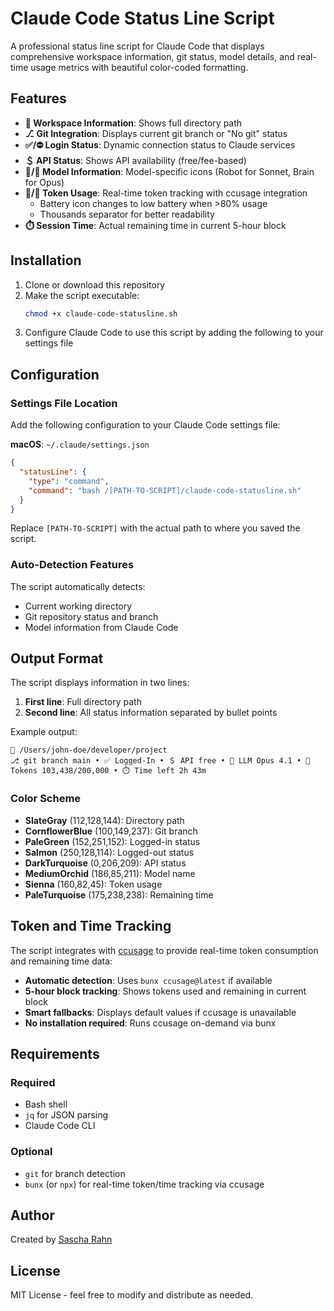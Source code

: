 # Claude Code Status Line Script

A professional status line script for Claude Code that displays comprehensive workspace information, git status, model details, and real-time usage metrics with beautiful color-coded formatting.

## Features

- **📁 Workspace Information**: Shows full directory path
- **⎇ Git Integration**: Displays current git branch or "No git" status
- **✅/⛔️ Login Status**: Dynamic connection status to Claude services
- **＄ API Status**: Shows API availability (free/fee-based)
- **🤖/🧠 Model Information**: Model-specific icons (Robot for Sonnet, Brain for Opus)
- **🔋/🪫 Token Usage**: Real-time token tracking with ccusage integration
  - Battery icon changes to low battery when >80% usage
  - Thousands separator for better readability
- **⏱️ Session Time**: Actual remaining time in current 5-hour block

## Installation

1. Clone or download this repository
2. Make the script executable:
   ```bash
   chmod +x claude-code-statusline.sh
   ```
3. Configure Claude Code to use this script by adding the following to your settings file

## Configuration

### Settings File Location

Add the following configuration to your Claude Code settings file:

**macOS**: `~/.claude/settings.json`

```json
{
  "statusLine": {
    "type": "command",
    "command": "bash /[PATH-TO-SCRIPT]/claude-code-statusline.sh"
  }
}
```

Replace `[PATH-TO-SCRIPT]` with the actual path to where you saved the script.

### Auto-Detection Features

The script automatically detects:
- Current working directory
- Git repository status and branch
- Model information from Claude Code

## Output Format

The script displays information in two lines:
1. **First line**: Full directory path
2. **Second line**: All status information separated by bullet points

Example output:
```
📁 /Users/john-doe/developer/project
⎇ git branch main • ✅ Logged-In • ＄ API free • 🧠 LLM Opus 4.1 • 🔋 Tokens 103,438/200,000 • ⏱️ Time left 2h 43m
```

### Color Scheme

- **SlateGray** (112,128,144): Directory path
- **CornflowerBlue** (100,149,237): Git branch
- **PaleGreen** (152,251,152): Logged-in status
- **Salmon** (250,128,114): Logged-out status  
- **DarkTurquoise** (0,206,209): API status
- **MediumOrchid** (186,85,211): Model name
- **Sienna** (160,82,45): Token usage
- **PaleTurquoise** (175,238,238): Remaining time

## Token and Time Tracking

The script integrates with [ccusage](https://github.com/ryoppippi/ccusage) to provide real-time token consumption and remaining time data:

- **Automatic detection**: Uses `bunx ccusage@latest` if available
- **5-hour block tracking**: Shows tokens used and remaining in current block
- **Smart fallbacks**: Displays default values if ccusage is unavailable
- **No installation required**: Runs ccusage on-demand via bunx

## Requirements

### Required
- Bash shell
- `jq` for JSON parsing
- Claude Code CLI

### Optional
- `git` for branch detection
- `bunx` (or `npx`) for real-time token/time tracking via ccusage

## Author

Created by [Sascha Rahn](https://github.com/heysash)

## License

MIT License - feel free to modify and distribute as needed.